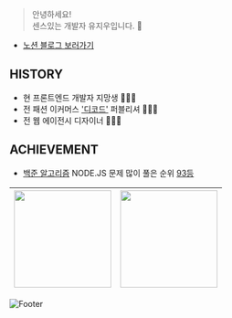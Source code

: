 > 안녕하세요!
> <br> 센스있는 개발자 유지우입니다. 💎

- [노션 블로그 보러가기](https://www.notion.so/native/yuziwoo2/84f082a6bc0f4bbda3d97726a9b5dc75?pvs=4&deepLinkOpenNewTab=true)

## HISTORY
- 현 프론트엔드 개발자 지망생 🧑🏻‍🎓
- 전 패션 이커머스 ['디코드'](https://www.itsdcode.com/) 퍼블리셔 🧑🏻‍💻
- 전 웹 에이전시 디자이너 🧑🏻‍🎨

## ACHIEVEMENT
- [백준 알고리즘](https://www.acmicpc.net/user/yuziwoo) NODE.JS 문제 많이 풀은 순위 [93등](https://www.acmicpc.net/ranklist/language/17/1)

| <img src="https://mazassumnida.wtf/api/v2/generate_badge?boj=yuziwoo" height="170"> | <img src="https://github-readme-stats.vercel.app/api?username=yuziwoo&show_icons=true&theme=dark&count_private=true&custom_title=yuziwoo&bg_color=30,A5B4E8,BEB5E8&title_color=fff&text_color=fff&icon_color=fff" height="170"> |
| :---------------------------------------------------------------------------------------: | :---------------------------------------------------------------------------------------: | 

![Footer](https://capsule-render.vercel.app/api?type=waving&color=gradient&height=200&section=footer)
